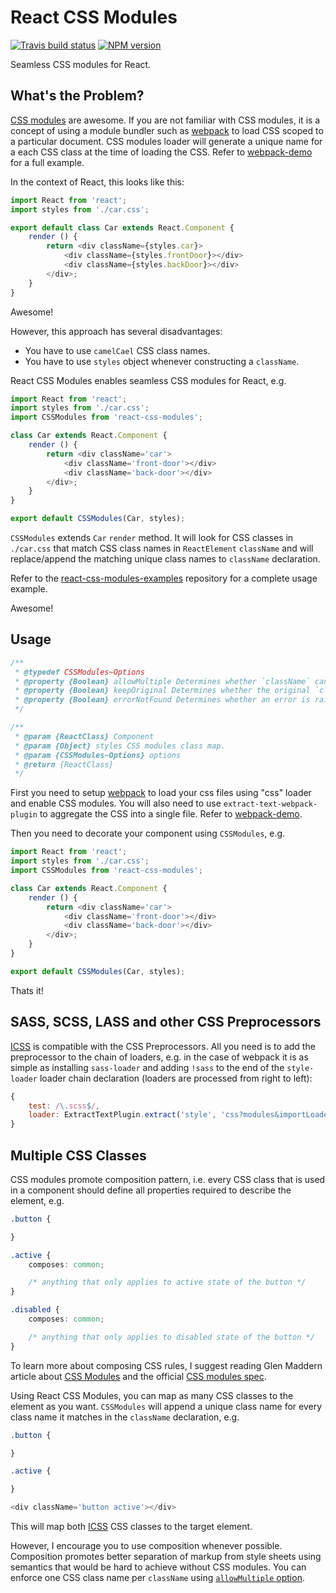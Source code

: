 # React CSS Modules

[![Travis build status](http://img.shields.io/travis/gajus/react-css-modules/master.svg?style=flat)](https://travis-ci.org/gajus/react-css-modules)
[![NPM version](http://img.shields.io/npm/v/react-css-modules.svg?style=flat)](https://www.npmjs.org/package/react-css-modules)

Seamless CSS modules for React.

## What's the Problem?

[CSS modules](https://github.com/css-modules/css-modules) are awesome. If you are not familiar with CSS modules, it is a concept of using a module bundler such as [webpack](http://webpack.github.io/docs/) to load CSS scoped to a particular document. CSS modules loader will generate a unique name for a each CSS class at the time of loading the CSS. Refer to [webpack-demo](https://css-modules.github.io/webpack-demo/) for a full example.

In the context of React, this looks like this:

```js
import React from 'react';
import styles from './car.css';

export default class Car extends React.Component {
    render () {
        return <div className={styles.car}>
            <div className={styles.frontDoor}></div>
            <div className={styles.backDoor}></div>
        </div>;
    }
}
```

Awesome!

However, this approach has several disadvantages:

* You have to use `camelCael` CSS class names.
* You have to use `styles` object whenever constructing a `className`.

React CSS Modules enables seamless CSS modules for React, e.g.

```js
import React from 'react';
import styles from './car.css';
import CSSModules from 'react-css-modules';

class Car extends React.Component {
    render () {
        return <div className='car'>
            <div className='front-door'></div>
            <div className='back-door'></div>
        </div>;
    }
}

export default CSSModules(Car, styles);
```

`CSSModules` extends `Car` `render` method. It will look for CSS classes in `./car.css` that match CSS class names in `ReactElement` `className` and will replace/append the matching unique class names to `className` declaration.

Refer to the [react-css-modules-examples](https://github.com/gajus/react-css-modules-examples) repository for a complete usage example.

Awesome!

## Usage

```js
/**
 * @typedef CSSModules~Options
 * @property {Boolean} allowMultiple Determines whether `className` can have multiple class names. Throws an error when the constrained is not met. Default: true.
 * @property {Boolean} keepOriginal Determines whether the original `className` value is kept in addition to the appended CSS modules styles CSS class name. Default: true.
 * @property {Boolean} errorNotFound Determines whether an error is raised if `className` defines a CSS class(es) that is not present in the CSS modules styles. Default: false.
 */

/**
 * @param {ReactClass} Component
 * @param {Object} styles CSS modules class map.
 * @param {CSSModules~Options} options
 * @return {ReactClass}
 */
```

First you need to setup [webpack](http://webpack.github.io/docs/) to load your css files using "css" loader and enable CSS modules. You will also need to use `extract-text-webpack-plugin` to aggregate the CSS into a single file. Refer to [webpack-demo](https://github.com/css-modules/webpack-demo).

Then you need to decorate your component using `CSSModules`, e.g.

```js
import React from 'react';
import styles from './car.css';
import CSSModules from 'react-css-modules';

class Car extends React.Component {
    render () {
        return <div className='car'>
            <div className='front-door'></div>
            <div className='back-door'></div>
        </div>;
    }
}

export default CSSModules(Car, styles);
```

Thats it!

## SASS, SCSS, LASS and other CSS Preprocessors

[ICSS](https://github.com/css-modules/icss) is compatible with the CSS Preprocessors. All you need is to add the preprocessor to the chain of loaders, e.g. in the case of webpack it is as simple as installing `sass-loader` and adding `!sass` to the end of the `style-loader` loader chain declaration (loaders are processed from right to left):

```js
{
    test: /\.scss$/,
    loader: ExtractTextPlugin.extract('style', 'css?modules&importLoaders=1&localIdentName=[name]__[local]___[hash:base64:5]!sass')
}
```

## Multiple CSS Classes

CSS modules promote composition pattern, i.e. every CSS class that is used in a component should define all properties required to describe the element, e.g.

```css
.button {

}

.active {
    composes: common;

    /* anything that only applies to active state of the button */
}

.disabled {
    composes: common;

    /* anything that only applies to disabled state of the button */
}
```

To learn more about composing CSS rules, I suggest reading Glen Maddern article about [CSS Modules](http://glenmaddern.com/articles/css-modules) and the official [CSS modules spec](https://github.com/css-modules/css-modules).

Using React CSS Modules, you can map as many CSS classes to the element as you want. `CSSModules` will append a unique class name for every class name it matches in the `className` declaration, e.g.

```css
.button {

}

.active {

}
```

```js
<div className='button active'></div>
```

This will map both [ICSS](https://github.com/css-modules/icss) CSS classes to the target element.

However, I encourage you to use composition whenever possible. Composition promotes better separation of markup from style sheets using semantics that would be hard to achieve without CSS modules. You can enforce one CSS class name per `className` using [`allowMultiple` option](#usage).
